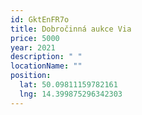 ```yaml
---
id: GktEnFR7o
title: Dobročinná aukce Via
price: 5000
year: 2021
description: " "
locationName: ""
position:
  lat: 50.09811159782161
  lng: 14.399875296342303
---
```

